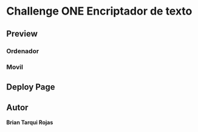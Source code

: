 # Challenge ONE Encriptador de texto
## Preview
### Ordenador

### Movil

## Deploy Page

## Autor
**Brian Tarqui Rojas**
